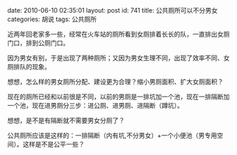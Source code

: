 date: 2010-06-10 02:35:01
layout: post
id: 741
title: 公共厕所可以不分男女
categories: 胡说
tags: 公共厕所

近两年回老家多一些，经常在火车站的厕所看到女厕排着长长的队，一直排出女厕门口，排到公厕门口。

因为男女有别，于是出现了两种厕所；又因为男女生理不同，出现了效率不同、女厕排队的现象。

想想，怎么样的男女厕所分配、建设更为合理？缩小男厕面积、扩大女厕面积？

现在的厕所已经和以前很是不同，以前的男厕是一排坑加一个池，现在一排隔断加一个池，现在进男厕分三步：进公厕、进男厕、进隔断（蹲坑）。

想想，是不是有隔断就不需要男女分厕了？

公共厕所应该是这样的：一排隔断（内有坑,不分男女）+一个小便池（男专用空间）。这样是不是公平一些？
